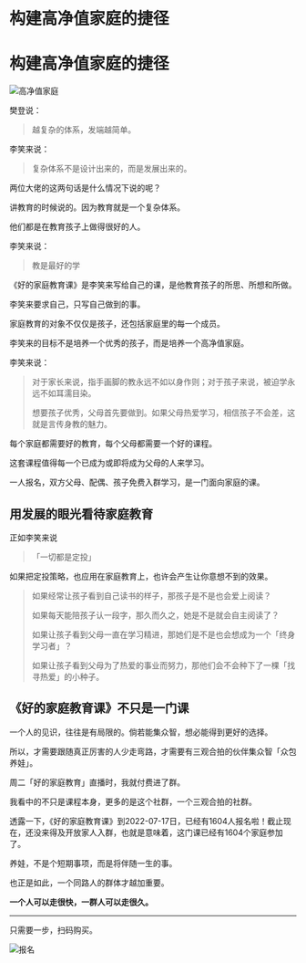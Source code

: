 # 构建高净值家庭的捷径



# 构建高净值家庭的捷径

![高净值家庭](https://s2.loli.net/2022/07/17/iRv5MU4sCoayXwu.png)


樊登说：

> 越复杂的体系，发端越简单。

李笑来说：

> 复杂体系不是设计出来的，而是发展出来的。



两位大佬的这两句话是什么情况下说的呢？

讲教育的时候说的。因为教育就是一个复杂体系。

他们都是在教育孩子上做得很好的人。



李笑来说：

> 教是最好的学

《好的家庭教育课》是李笑来写给自己的课，是他教育孩子的所思、所想和所做。

李笑来要求自己，只写自己做到的事。



家庭教育的对象不仅仅是孩子，还包括家庭里的每一个成员。

李笑来的目标不是培养一个优秀的孩子，而是培养一个高净值家庭。



李笑来说：

> 对于家长来说，指手画脚的教永远不如以身作则；对于孩子来说，被迫学永远不如耳濡目染。
>
> 想要孩子优秀，父母首先要做到。如果父母热爱学习，相信孩子不会差，这就是言传身教的魅力。
>



每个家庭都需要好的教育，每个父母都需要一个好的课程。



这套课程值得每一个已成为或即将成为父母的人来学习。

一人报名，双方父母、配偶、孩子免费入群学习，是一门面向家庭的课。



## 用发展的眼光看待家庭教育

正如李笑来说

> 「一切都是定投」



如果把定投策略，也应用在家庭教育上，也许会产生让你意想不到的效果。



> 如果经常让孩子看到自己读书的样子，那孩子是不是也会爱上阅读？
>
> 如果每天能陪孩子认一段字，那久而久之，她是不是就会自主阅读了？
>
> 如果让孩子看到父母一直在学习精进，那她们是不是也会想成为一个「终身学习者」？
>
> 如果让孩子看到父母为了热爱的事业而努力，那他们会不会种下了一棵「找寻热爱」的小种子。



## 《好的家庭教育课》不只是一门课

一个人的见识，往往是有局限的。倘若能集众智，想必能得到更好的选择。

所以，才需要跟随真正厉害的人少走弯路，才需要有三观合拍的伙伴集众智「众包养娃」。



周二「好的家庭教育」直播时，我就付费进了群。



我看中的不只是课程本身，更多的是这个社群，一个三观合拍的社群。



透露一下，《好的家庭教育课》到2022-07-17日，已经有1604人报名啦！截止现在，还没来得及开放家人入群，也就是意味着，这门课已经有1604个家庭参加了。





养娃，不是个短期事项，而是将伴随一生的事。

也正是如此，一个同路人的群体才越加重要。

**一个人可以走很快，一群人可以走很久。**



---



只需要一步，扫码购买。


![报名](https://s2.loli.net/2022/07/13/KsjOgGhTpH3mlkv.png)












